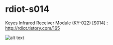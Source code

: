 # rdiot-s014
Keyes Infrared Receiver Module (KY-022) [S014] : http://rdiot.tistory.com/165

![alt text](http://cfile5.uf.tistory.com/image/2636C74957DCDEBC2A6B85)
